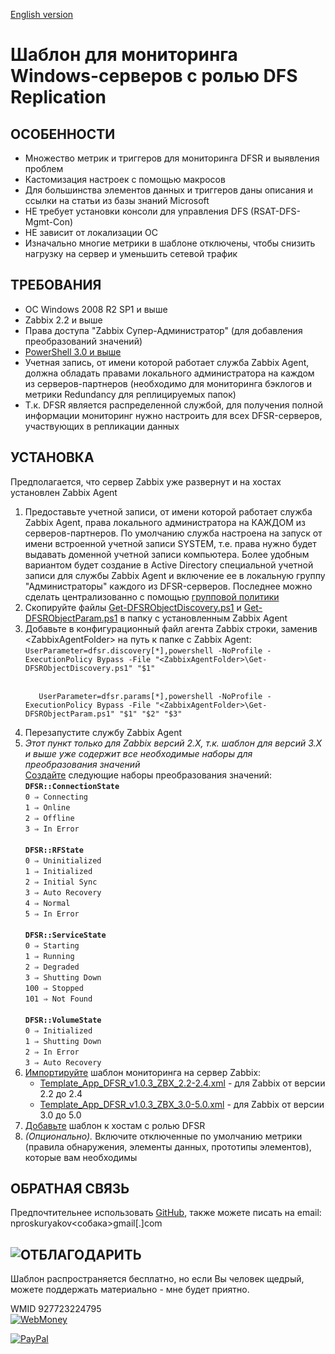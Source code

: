 <a href="README.md">English version</a>
<h1>Шаблон для мониторинга Windows-серверов с ролью DFS Replication</h1>

<h2>ОСОБЕННОСТИ</h2>
<ul>
 <li>Множество метрик и триггеров для мониторинга DFSR и выявления проблем</li>
 <li>Кастомизация настроек с помощью макросов</li>
 <li>Для большинства элементов данных и триггеров даны описания и ссылки на статьи из базы знаний Microsoft</li>
 <li>НЕ требует установки консоли для управления DFS (RSAT-DFS-Mgmt-Con)</li>
 <li>НЕ зависит от локализации ОС</li>
 <li>Изначально многие метрики в шаблоне отключены, чтобы снизить нагрузку на сервер и уменьшить сетевой трафик</li>
</ul> 

<h2>ТРЕБОВАНИЯ</h2>
<ul>
 <li>ОС Windows 2008 R2 SP1 и выше</li>
 <li>Zabbix 2.2 и выше</li>
 <li>Права доступа "Zabbix Супер-Администратор" (для добавления преобразований значений)</li>
 <li><a href="https://docs.microsoft.com/ru-ru/powershell/scripting/windows-powershell/install/installing-windows-powershell?view=powershell-5.1">PowerShell 3.0 и выше</a></li>
 <li>Учетная запись, от имени которой работает служба Zabbix Agent, должна обладать правами локального администратора на каждом из серверов-партнеров (необходимо для мониторинга бэклогов и метрики Redundancy для реплицируемых папок)</li>
 <li>Т.к. DFSR является распределенной службой, для получения полной информации мониторинг нужно настроить для всех DFSR-серверов, участвующих в репликации данных</li>
</ul>

<h2>УСТАНОВКА</h2>
Предполагается, что сервер Zabbix уже развернут и на хостах установлен Zabbix Agent
<ol>
 <li>Предоставьте учетной записи, от имени которой работает служба Zabbix Agent, права локального администратора на КАЖДОМ из серверов-партнеров. По умолчанию служба настроена на запуск от имени встроенной учетной записи SYSTEM, т.е. права нужно будет выдавать доменной учетной записи компьютера. Более удобным вариантом будет создание в Active Directory специальной учетной записи для службы Zabbix Agent и включение ее в локальную группу "Администраторы" каждого из DFSR-серверов. Последнее можно сделать централизованно с помощью <a href="https://windowsnotes.ru/windows-server-2008/dobavlyaem-domennyx-polzovatelej-v-lokalnuyu-gruppu-bezopasnosti/">групповой политики</a>
 </li>
 <li>Скопируйте файлы <a href="https://github.com/perlestius/Zabbix_Templates/blob/master/DFSR/Get-DFSRObjectDiscovery.ps1">Get-DFSRObjectDiscovery.ps1</a> и <a href="https://github.com/perlestius/Zabbix_Templates/blob/master/DFSR/Get-DFSRObjectParam.ps1">Get-DFSRObjectParam.ps1</a> в папку с установленным Zabbix Agent</li>
 <li>Добавьте в конфигурационный файл агента Zabbix строки, заменив &lt;ZabbixAgentFolder&gt; на путь к папке с Zabbix Agent:
  <br>
  <code>UserParameter=dfsr.discovery[*],powershell -NoProfile -ExecutionPolicy Bypass -File "&lt;ZabbixAgentFolder&gt;\Get-DFSRObjectDiscovery.ps1" "$1"
  </code>
  <br>
  <code>
   UserParameter=dfsr.params[*],powershell -NoProfile -ExecutionPolicy Bypass -File "&lt;ZabbixAgentFolder&gt;\Get-DFSRObjectParam.ps1" "$1" "$2" "$3"
   </code>
 </li>
 <li>Перезапустите службу Zabbix Agent</li>
 <li><i>Этот пункт только для Zabbix версий 2.X, т.к. шаблон для версий 3.X и выше уже содержит все необходимые наборы для преобразования значений</i>
  <br>
  <a href="https://www.zabbix.com/documentation/2.2/ru/manual/config/items/mapping">Создайте</a> следующие наборы преобразования значений:<br>
  <code><b>DFSR::ConnectionState</b></code><br>
  <code>0 ⇒ Connecting</code><br>
  <code>1 ⇒ Online</code><br>
  <code>2 ⇒ Offline</code><br>
  <code>3 ⇒ In Error</code><br>
  <br>
  <code><b>DFSR::RFState</b></code><br>
  <code>0 ⇒ Uninitialized</code><br>
  <code>1 ⇒ Initialized</code><br>
  <code>2 ⇒ Initial Sync</code><br>
  <code>3 ⇒ Auto Recovery</code><br>
  <code>4 ⇒ Normal</code><br>
  <code>5 ⇒ In Error</code><br>
  <br>
  <code><b>DFSR::ServiceState</b></code><br>
  <code>0 ⇒ Starting</code><br>
  <code>1 ⇒ Running</code><br>
  <code>2 ⇒ Degraded</code><br>
  <code>3 ⇒ Shutting Down</code><br>
  <code>100 ⇒ Stopped</code><br>
  <code>101 ⇒ Not Found</code><br>
  <br>
  <code><b>DFSR::VolumeState</b></code><br>
  <code>0 ⇒ Initialized</code><br>
  <code>1 ⇒ Shutting Down</code><br>
  <code>2 ⇒ In Error</code><br>
  <code>3 ⇒ Auto Recovery</code><br>
 </li>

<li><a href="https://www.zabbix.com/documentation/current/ru/manual/xml_export_import/templates#%D0%B8%D0%BC%D0%BF%D0%BE%D1%80%D1%82">Импортируйте</a> шаблон мониторинга на сервер Zabbix:
 <ul>
  <li><a href="https://github.com/perlestius/Zabbix_Templates/blob/master/DFSR/Template_App_DFSR_v1.0.3_ZBX_2.2-2.4.xml">Template_App_DFSR_v1.0.3_ZBX_2.2-2.4.xml</a> - для Zabbix от версии 2.2 до 2.4</li>
  <li><a href="https://github.com/perlestius/Zabbix_Templates/blob/master/DFSR/Template_App_DFSR_v1.0.3_ZBX_3.0-5.0.xml">Template_App_DFSR_v1.0.3_ZBX_3.0-5.0.xml</a> - для Zabbix от версии 3.0 до 5.0</li>
 </ul> 
 </li>
 <li><a href="https://www.zabbix.com/documentation/current/ru/manual/config/hosts/host">Добавьте</a> шаблон к хостам с ролью DFSR</li>
 <li><i>(Опционально).</i> Включите отключенные по умолчанию метрики (правила обнаружения, элементы данных, прототипы элементов), которые вам необходимы</li>
</ol>

<h2>ОБРАТНАЯ СВЯЗЬ</h2>
Предпочтительнее использовать <a href="https://github.com/perlestius/Zabbix_Templates/tree/master/DFSR">GitHub</a>, также можете писать на email: nproskuryakov<собака>gmail[.]com

<h2><img src="https://habrastorage.org/webt/-r/ah/ki/-rahkiabxlu7qekpm5kzibbdumm.png" alt="ОТБЛАГОДАРИТЬ"/></h2>
<p>Шаблон распространяется бесплатно, но если Вы человек щедрый, можете поддержать материально - мне будет приятно.</p>
<p>WMID 927723224795<br><a href="https://pay.web.money/927723224795"</a><img src="https://www.webmoney.ru/img/icons/88x31_wm_blue.png" alt="WebMoney"></a></p>

<p><a href="https://www.paypal.com/cgi-bin/webscr?cmd=_donations&business=nproskuryakov@gmail.com&item_name=Thanks for DFSR Zabbix Template&no_shipping=1&no_note=1&tax=0&currency_code=USD&lc=US&bn=PP_DonationsBF" &target="_self"</a><img src="https://www.paypalobjects.com/digitalassets/c/website/marketing/apac/C2/logos-buttons/optimize/26_Grey_PayPal_Pill_Button.png" alt="PayPal"></a></p>
